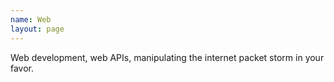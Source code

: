 ```yaml
---
name: Web
layout: page
---
```

Web development, web APIs, manipulating the internet packet storm in your favor.
